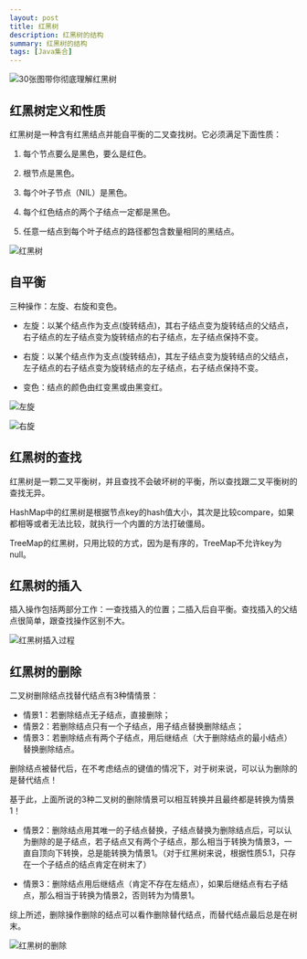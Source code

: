 ```yaml
---
layout: post
title: 红黑树
description: 红黑树的结构
summary: 红黑树的结构
tags: [Java集合]
---
```


![30张图带你彻底理解红黑树](https://www.jianshu.com/p/e136ec79235c)

## 红黑树定义和性质

红黑树是一种含有红黑结点并能自平衡的二叉查找树。它必须满足下面性质：

1. 每个节点要么是黑色，要么是红色。
2. 根节点是黑色。
3. 每个叶子节点（NIL）是黑色。

4. 每个红色结点的两个子结点一定都是黑色。
5. 任意一结点到每个叶子结点的路径都包含数量相同的黑结点。

![红黑树](https://upload-images.jianshu.io/upload_images/2392382-4996bbfb4017a3b2.png?imageMogr2/auto-orient/strip|imageView2/2/w/526/format/webp)

## 自平衡

三种操作：左旋、右旋和变色。

- 左旋：以某个结点作为支点(旋转结点)，其右子结点变为旋转结点的父结点，右子结点的左子结点变为旋转结点的右子结点，左子结点保持不变。

- 右旋：以某个结点作为支点(旋转结点)，其左子结点变为旋转结点的父结点，左子结点的右子结点变为旋转结点的左子结点，右子结点保持不变。

- 变色：结点的颜色由红变黑或由黑变红。

![左旋](https://upload-images.jianshu.io/upload_images/2392382-a95db442f1b47f8a.png?imageMogr2/auto-orient/strip|imageView2/2/w/1200/format/webp)

![右旋](https://upload-images.jianshu.io/upload_images/2392382-0676a8e2a12e2a0b.png?imageMogr2/auto-orient/strip|imageView2/2/w/1200/format/webp)

## 红黑树的查找

红黑树是一颗二叉平衡树，并且查找不会破坏树的平衡，所以查找跟二叉平衡树的查找无异。

HashMap中的红黑树是根据节点key的hash值大小，其次是比较compare，如果都相等或者无法比较，就执行一个内置的方法打破僵局。

TreeMap的红黑树，只用比较的方式，因为是有序的，TreeMap不允许key为null。

## 红黑树的插入

插入操作包括两部分工作：一查找插入的位置；二插入后自平衡。查找插入的父结点很简单，跟查找操作区别不大。

![红黑树插入过程](https://upload-images.jianshu.io/upload_images/2392382-fa2b78271263d2c8.png)

## 红黑树的删除

二叉树删除结点找替代结点有3种情情景：

- 情景1：若删除结点无子结点，直接删除；
- 情景2：若删除结点只有一个子结点，用子结点替换删除结点；
- 情景3：若删除结点有两个子结点，用后继结点（大于删除结点的最小结点）替换删除结点。

删除结点被替代后，在不考虑结点的键值的情况下，对于树来说，可以认为删除的是替代结点！

基于此，上面所说的3种二叉树的删除情景可以相互转换并且最终都是转换为情景1！

- 情景2：删除结点用其唯一的子结点替换，子结点替换为删除结点后，可以认为删除的是子结点，若子结点又有两个子结点，那么相当于转换为情景3，一直自顶向下转换，总是能转换为情景1。（对于红黑树来说，根据性质5.1，只存在一个子结点的结点肯定在树末了）

- 情景3：删除结点用后继结点（肯定不存在左结点），如果后继结点有右子结点，那么相当于转换为情景2，否则转为为情景1。

综上所述，删除操作删除的结点可以看作删除替代结点，而替代结点最后总是在树末。

![红黑树的删除](https://upload-images.jianshu.io/upload_images/2392382-edaf96e55f08c198.png?imageMogr2/auto-orient/strip|imageView2/2/w/1035/format/webp)
